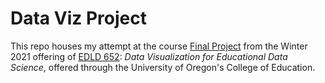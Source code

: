 # Data Viz Project
This repo houses my attempt at the course [Final Project](https://dataviz-2021.netlify.app/assignments/#final-project) from the Winter 2021 offering of [EDLD 652](https://dataviz-2021.netlify.app): *Data Visualization for Educational Data Science*, offered through the University of Oregon's College of Education.
